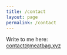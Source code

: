 ```yaml
---
title: /contact
layout: page
permalink: /contact
---
```

Write to me here:\
[contact@meatbag.xyz](mailto:contact@meatbag.xyz)
